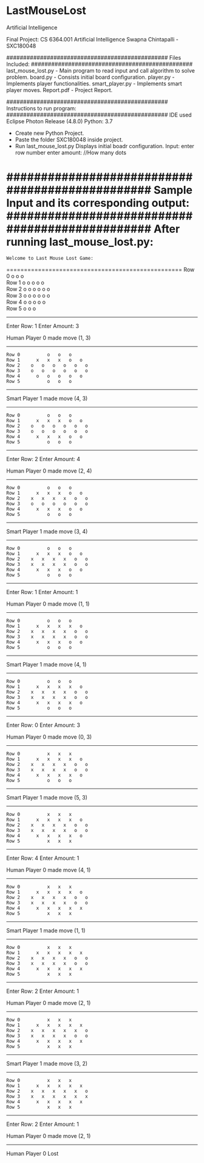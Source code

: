 # LastMouseLost
Artificial Intelligence

Final Project:
CS 6364.001 Artificial Intelligence
Swapna Chintapalli - SXC180048

################################################
Files Included:
################################################
last_mouse_lost.py - Main program to read input and call algorithm to solve problem.
board.py - Consists initial board configuration.
player.py - Implements player functionalities.
smart_player.py - Implements smart player moves.
Report.pdf - Project Report.

################################################
Instructions to run program:
################################################
IDE used Eclipse Photon Release (4.8.0)
Python: 3.7
- Create new Python Project.
- Paste the folder SXC180048 inside project.
- Run last_mouse_lost.py
	Displays initial boadr configuration.
	Input:	enter row number
		enter amount: //How many dots
			
			
			
################################################
Sample Input and its corresponding output:
################################################
After running last_mouse_lost.py: 
==================================================
	Welcome to Last Mouse Lost Game:
==================================================
	Row 0          o   o   o   
	Row 1      o   o   o   o   o   
	Row 2    o   o   o   o   o   o   
	Row 3    o   o   o   o   o   o   
	Row 4      o   o   o   o   o   
	Row 5          o   o   o   

**************************************************
Enter Row: 1
Enter Amount: 3

Human Player 0 made move (1, 3)

---------------------------------------------------

	Row 0          o   o   o   
	Row 1      x   x   x   o   o   
	Row 2    o   o   o   o   o   o   
	Row 3    o   o   o   o   o   o   
	Row 4      o   o   o   o   o   
	Row 5          o   o   o   

**************************************************

Smart Player 1 made move (4, 3)

---------------------------------------------------

	Row 0          o   o   o   
	Row 1      x   x   x   o   o   
	Row 2    o   o   o   o   o   o   
	Row 3    o   o   o   o   o   o   
	Row 4      x   x   x   o   o   
	Row 5          o   o   o   

**************************************************
Enter Row: 2
Enter Amount: 4

Human Player 0 made move (2, 4)

---------------------------------------------------

	Row 0          o   o   o   
	Row 1      x   x   x   o   o   
	Row 2    x   x   x   x   o   o   
	Row 3    o   o   o   o   o   o   
	Row 4      x   x   x   o   o   
	Row 5          o   o   o   

**************************************************

Smart Player 1 made move (3, 4)

---------------------------------------------------

	Row 0          o   o   o   
	Row 1      x   x   x   o   o   
	Row 2    x   x   x   x   o   o   
	Row 3    x   x   x   x   o   o   
	Row 4      x   x   x   o   o   
	Row 5          o   o   o   

**************************************************
Enter Row: 1
Enter Amount: 1

Human Player 0 made move (1, 1)

---------------------------------------------------

	Row 0          o   o   o   
	Row 1      x   x   x   x   o   
	Row 2    x   x   x   x   o   o   
	Row 3    x   x   x   x   o   o   
	Row 4      x   x   x   o   o   
	Row 5          o   o   o   

**************************************************

Smart Player 1 made move (4, 1)

---------------------------------------------------

	Row 0          o   o   o   
	Row 1      x   x   x   x   o   
	Row 2    x   x   x   x   o   o   
	Row 3    x   x   x   x   o   o   
	Row 4      x   x   x   x   o   
	Row 5          o   o   o   

**************************************************
Enter Row: 0
Enter Amount: 3

Human Player 0 made move (0, 3)

---------------------------------------------------

	Row 0          x   x   x   
	Row 1      x   x   x   x   o   
	Row 2    x   x   x   x   o   o   
	Row 3    x   x   x   x   o   o   
	Row 4      x   x   x   x   o   
	Row 5          o   o   o   

**************************************************

Smart Player 1 made move (5, 3)

---------------------------------------------------

	Row 0          x   x   x   
	Row 1      x   x   x   x   o   
	Row 2    x   x   x   x   o   o   
	Row 3    x   x   x   x   o   o   
	Row 4      x   x   x   x   o   
	Row 5          x   x   x   

**************************************************
Enter Row: 4
Enter Amount: 1

Human Player 0 made move (4, 1)

---------------------------------------------------

	Row 0          x   x   x   
	Row 1      x   x   x   x   o   
	Row 2    x   x   x   x   o   o   
	Row 3    x   x   x   x   o   o   
	Row 4      x   x   x   x   x   
	Row 5          x   x   x   

**************************************************

Smart Player 1 made move (1, 1)

---------------------------------------------------

	Row 0          x   x   x   
	Row 1      x   x   x   x   x   
	Row 2    x   x   x   x   o   o   
	Row 3    x   x   x   x   o   o   
	Row 4      x   x   x   x   x   
	Row 5          x   x   x   

**************************************************
Enter Row: 2
Enter Amount: 1

Human Player 0 made move (2, 1)

---------------------------------------------------

	Row 0          x   x   x   
	Row 1      x   x   x   x   x   
	Row 2    x   x   x   x   x   o   
	Row 3    x   x   x   x   o   o   
	Row 4      x   x   x   x   x   
	Row 5          x   x   x   

**************************************************

Smart Player 1 made move (3, 2)

---------------------------------------------------

	Row 0          x   x   x   
	Row 1      x   x   x   x   x   
	Row 2    x   x   x   x   x   o   
	Row 3    x   x   x   x   x   x   
	Row 4      x   x   x   x   x   
	Row 5          x   x   x   

**************************************************
Enter Row: 2
Enter Amount: 1

Human Player 0 made move (2, 1)

---------------------------------------------------



Human Player 0 Lost
